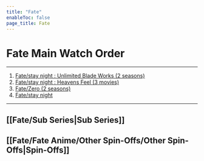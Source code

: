 ```yaml
---
title: "Fate"
enableToc: false
page_title: Fate
---
```

# Fate Main Watch Order
***
 1. <a href="https://anilist.co/anime/19603/Fatestay-night-Unlimited-Blade-Works/" target="_blank" rel="noopener">Fate/stay night : Unlimited Blade Works (2 seasons)<span></span> </a>
 2. <a href="https://anilist.co/anime/20791/Fatestay-night-Heavens-Feel-I-presage-flower/" target="_blank" rel="noopener"><span>Fate/stay night : Heavens Feel (3 movies)</span> </a> 
 3. <a href="https://anilist.co/anime/10087/FateZero/" target="_blank" rel="noopener"><span>Fate/Zero (2 seasons)</span> </a>
 4. <a href="https://anilist.co/anime/356/Fatestay-night/" target="_blank" rel="noopener"><span>Fate/stay night</span> </a>
***

## [[Fate/Sub Series|Sub Series]]

## [[Fate/Fate Anime/Other Spin-Offs/Other Spin-Offs|Spin-Offs]]
